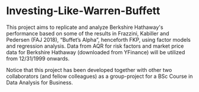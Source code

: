 # Investing-Like-Warren-Buffett
This project aims to replicate and analyze Berkshire Hathaway's performance based on some of the results in Frazzini, Kabiller and Pedersen
 (FAJ 2018), “Buffet’s Alpha”, henceforth FKP, using factor models and regression analysis. Data from AQR for risk factors and market price data for Berkshire Hathaway (downloaded from YFinance) will be utilized from 12/31/1999 onwards.

Notice that this project has been developed together with other two collaborators (and fellow colleagues) as a group-project for a BSc Course in Data Analysis for Business.
